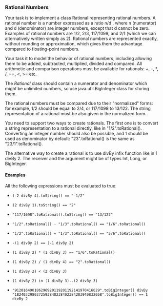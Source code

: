 ### Rational Numbers

Your task is to implement a class Rational representing rational numbers. A rational number is a number expressed as a ratio n/d , where n (numerator) and d (denominator) are integer numbers, except that d cannot be zero. Examples of rational numbers are 1/2, 2/3, 117/1098, and 2/1 (which we can alternatively written simply as 2). Rational numbers are represented exactly, without rounding or approximation, which gives them the advantage compared to floating-point numbers.


Your task it to model the behavior of rational numbers, including allowing them to be added, subtracted, multiplied, divided and compared. All arithmetic and comparison operations must be available for rationals: +, -, *, /, ==, <, >= etc.


The *Rational* class should contain a numerator and denominator which might be unlimited numbers, so use java.util.BigInteger class for storing them.


The rational numbers must be compared due to their "normalized" forms: for example, 1/2 should be equal to 2/4, or 117/1098 to 13/122. The string representation of a rational must be also given in the normalized form.


You need to support two ways to create rationals. The first one is to convert a string representation to a rational directly, like in "1/2".toRational(). Converting an integer number should also be possible, and 1 should be used as denominator by default: "23".toRational() is the same as "23/1".toRational().


The alternative way to create a rational is to use divBy infix function like in 1 divBy 2. The receiver and the argument might be of types Int, Long, or BigInteger.

#### Examples

All the following expressions must be evaluated to true:

- `(-2 divBy 4).toString() == "-1/2"`
- `(2 divBy 1).toString() == "2"`
- `"117/1098".toRational().toString() == "13/122"`

- `"1/2".toRational() - "1/3".toRational() == "1/6".toRational()`
- `"1/2".toRational() + "1/3".toRational() == "5/6".toRational()`

- `-(1 divBy 2) == (-1 divBy 2)`

- `(1 divBy 2) * (1 divBy 3) == "1/6".toRational()`
- `(1 divBy 2) / (1 divBy 4) == "2".toRational()`

- `(1 divBy 2) < (2 divBy 3)`
- `(1 divBy 2) in (1 divBy 3)..(2 divBy 3)`

- `"912016490186296920119201192141970416029".toBigInteger() divBy
            "1824032980372593840238402384283940832058".toBigInteger() == 1 divBy 2`